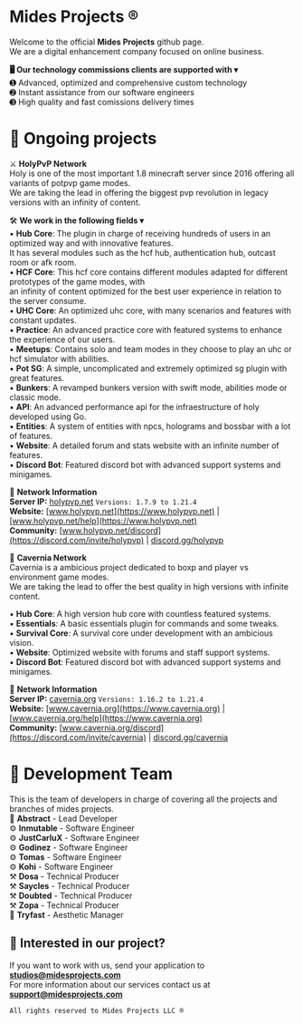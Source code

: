 # Mides Projects ®
  
Welcome to the official **Mides Projects** github page.  
We are a digital enhancement company focused on online business.  
  
**🖥️ Our technology commissions clients are supported with ▾**  
➊ Advanced, optimized and comprehensive custom technology    
➋ Instant assistance from our software engineers  
➌ High quality and fast comissions delivery times  
  
# 🛫 Ongoing projects  
  
⚔️ **HolyPvP Network**  
Holy is one of the most important 1.8 minecraft server since 2016 offering all variants of potpvp game modes.  
We are taking the lead in offering the biggest pvp revolution in legacy versions with an infinity of content.  
  
🛠️ **We work in the following fields ▾**  
▪︎ **Hub Core**: The plugin in charge of receiving hundreds of users in an optimized way and with innovative features.  
It has several modules such as the hcf hub, authentication hub, outcast room or afk room.  
▪︎ **HCF Core**: This hcf core contains different modules adapted for different prototypes of the game modes, with  
an infinity of content optimized for the best user experience in relation to the server consume.  
▪︎ **UHC Core**: An optimized uhc core, with many scenarios and features with constant updates.  
▪︎ **Practice**: An advanced practice core with featured systems to enhance the experience of our users.    
▪︎ **Meetups**: Contains solo and team modes in they choose to play an uhc or hcf simulator with abilities.  
▪︎ **Pot SG**: A simple, uncomplicated and extremely optimized sg plugin with great features.  
▪︎ **Bunkers**: A revamped bunkers version with swift mode, abilities mode or classic mode.  
▪︎ **API**: An advanced performance api for the infraestructure of holy developed using Go.  
▪︎ **Entities**: A system of entities with npcs, holograms and bossbar with a lot of features.  
▪︎ **Website**: A detailed forum and stats website with an infinite number of features.  
▪︎ **Discord Bot**: Featured discord bot with advanced support systems and minigames.

📑 **Network Information**  
**Server IP:** [holypvp.net](https://namemc.com/search?q=holypvp.net) `Versions: 1.7.9 to 1.21.4`  
**Website:** [www.holypvp.net](https://www.holypvp.net) | [www.holypvp.net/help](https://www.holypvp.net)  
**Community:** [www.holypvp.net/discord](https://discord.com/invite/holypvp) | [discord.gg/holypvp](https://discord.com/invite/holypvp)  

🔮 **Cavernia Network**  
Cavernia is a ambicious project dedicated to boxp and player vs environment game modes.  
We are taking the lead to offer the best quality in high versions with infinite content.  

▪︎ **Hub Core**: A high version hub core with countless featured systems.  
▪︎ **Essentials**: A basic essentials plugin for commands and some tweaks.   
▪︎ **Survival Core**: A survival core under development with an ambicious vision.  
▪︎ **Website**: Optimized website with forums and staff support systems.  
▪︎ **Discord Bot**: Featured discord bot with advanced support systems and minigames.  

📑 **Network Information**  
**Server IP:** [cavernia.org](https://namemc.com/search?q=cavernia.org) `Versions: 1.16.2 to 1.21.4`  
**Website:** [www.cavernia.org](https://www.cavernia.org) | [www.cavernia.org/help](https://www.cavernia.org)  
**Community:** [www.cavernia.org/discord](https://discord.com/invite/cavernia) | [discord.gg/cavernia](https://discord.com/invite/cavernia)  
  
# **👥 Development Team**  
This is the team of developers in charge of covering all the projects and branches of mides projects.  
🔩 **Abstract** - Lead Developer  
⚙️ **Inmutable** - Software Engineer  
⚙️ **JustCarluX** - Software Engineer  
⚙️ **Godinez** - Software Engineer  
⚙️ **Tomas** - Software Engineer  
⚙️ **Kohi** - Software Engineer  
⚒️ **Dosa** - Technical Producer  
⚒️ **Saycles** - Technical Producer  
⚒️ **Doubted** - Technical Producer  
⚒️ **Zopa** - Technical Producer  
🎨 **Tryfast** - Aesthetic Manager  

## **💼 Interested in our project?**  
If you want to work with us, send your application to **studios@midesprojects.com**  
For more information about our services contact us at **support@midesprojects.com**  
  
`All rights reserved to Mides Projects LLC ®`  
